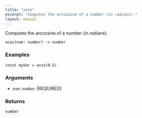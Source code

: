 ```yaml
---
title: "acos"
excerpt: "Computes the arccosine of a number (in radians)."
layout: manual
---
```


Computes the arccosine of a number (in radians).



```
acos(num: number) -> number
```

### Examples

```kcl
const myVar = acos(0.5)
```

### Arguments

* `num`: `number` (REQUIRED)

### Returns

`number`



